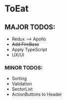 # ToEat

## MAJOR TODOS: 
  * Redux --> Apollo
  * ~~Add FireBase~~
  * Apply TypeScript
  * UX/UI

### MINOR TODOS:
  - Sorting
  - Validation
  - SectorList
  - ActionButtons to Header
  

